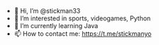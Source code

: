 - 👋 Hi, I’m @stickman33
- 👀 I’m interested in sports, videogames, Python
- 🌱 I’m currently learning Java
- 📫 How to contact me: https://t.me/stickmanyo

<!---
stickman33/stickman33 is a ✨ special ✨ repository because its `README.md` (this file) appears on your GitHub profile.
You can click the Preview link to take a look at your changes.
--->
